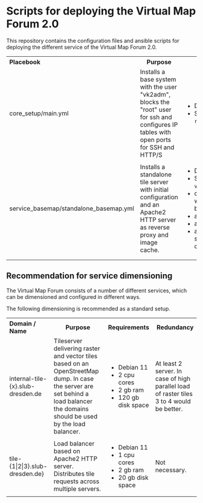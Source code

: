 # Scripts for deploying the Virtual Map Forum 2.0 

This repository contains the configuration files and ansible scripts for deploying the different service of the Virtual Map Forum 2.0. 

<table>
  <tbody>
    <tr>
      <th align="left">Placebook</th>
      <th align="center">Purpose</th>
      <th align="center">Requirements</th>
    </tr>
    <tr>
      <td align="left">core_setup/main.yml</td>
      <td align="left">Installs a base system with the user "vk2adm", blocks the "root" user for ssh and configures IP tables with open ports for SSH and HTTP/S</td>
      <td align="left">
        <ul>
            <li>Debian 11</li>
            <li>SSH-Login for User <code>root</code> via key file</li>
        </ul>
      </td>
    </tr>
    <tr>
        <td align="left">service_basemap/standalone_basemap.yml</td>
        <td align="left">Installs a standalone tile server with initial configuration and an Apache2 HTTP server as reverse proxy and image cache.</td>
        <td align="left">
            <ul>
                <li>Debian 11</li>
                <li>SSH-Login for User <code>vk2adm</code> via key file</li>
                <li>core_setup/main.yml was executed before</li>
                <li>at least 2 cpu cores</li>
                <li>at least 2 gb ram</li>
                <li>at least 40 gb disk space for default configuration</li>
            </ul>
        </td>    
    </tr>
    <tr>
        <td align="left"></td>
        <td align="left"></td>
        <td align="left"></td>    
    </tr>
  </tbody>
</table>

## Recommendation for service dimensioning

The Virtual Map Forum consists of a number of different services, which can be dimensioned and configured in different ways. 

The following dimensioning is recommended as a standard setup.

<table>
  <tbody>
    <tr>
      <th align="left">Domain / Name</th>
      <th align="center">Purpose</th>
      <th align="center">Requirements</th>
      <th align="right">Redundancy</th>
    </tr>
    <tr>
      <td align="left">
        internal-tile-{x}.slub-dresden.de
      </td>
      <td align="left">Tileserver delivering raster and vector tiles based on an OpenStreetMap dump. In case the server are set behind a load balancer the domains should be used by the load balancer.</td>
      <td align="left">
        <ul>
            <li>Debian 11</li>
            <li>2 cpu cores</li>
            <li>2 gb ram</li>
            <li>120 gb disk space</li>
        </ul>
      </td>
      <td align="left">
        At least 2 server. In case of high parallel load of raster tiles 3 to 4 would be better.
      </td>
    </tr>
    <tr>
        <td align="left">
            tile-{1|2|3}.slub-dresden.de}
        </td>
        <td align="left">
            Load balancer based on Apache2 HTTP server. Distributes tile requests across multiple servers.
        </td>
        <td align="left">
        <ul>
            <li>Debian 11</li>
            <li>1 cpu cores</li>
            <li>2 gb ram</li>
            <li>20 gb disk space</li>
        </ul>
        </td>
        <td align="left">
            Not necessary.
        </td>     
    </tr>
  </tbody>
</table>